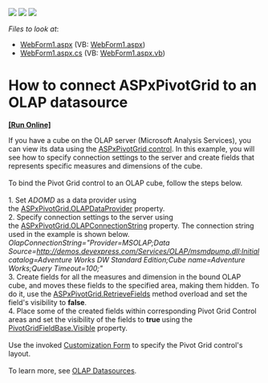 <!-- default badges list -->
![](https://img.shields.io/endpoint?url=https://codecentral.devexpress.com/api/v1/VersionRange/128577251/15.2.5%2B)
[![](https://img.shields.io/badge/Open_in_DevExpress_Support_Center-FF7200?style=flat-square&logo=DevExpress&logoColor=white)](https://supportcenter.devexpress.com/ticket/details/T344653)
[![](https://img.shields.io/badge/📖_How_to_use_DevExpress_Examples-e9f6fc?style=flat-square)](https://docs.devexpress.com/GeneralInformation/403183)
<!-- default badges end -->
<!-- default file list -->
*Files to look at*:

* [WebForm1.aspx](./CS/ASPxOlapRetrieveFieldsExample/WebForm1.aspx) (VB: [WebForm1.aspx](./VB/ASPxOlapRetrieveFieldsExample/WebForm1.aspx))
* [WebForm1.aspx.cs](./CS/ASPxOlapRetrieveFieldsExample/WebForm1.aspx.cs) (VB: [WebForm1.aspx.vb](./VB/ASPxOlapRetrieveFieldsExample/WebForm1.aspx.vb))
<!-- default file list end -->
# How to connect ASPxPivotGrid to an OLAP datasource
<!-- run online -->
**[[Run Online]](https://codecentral.devexpress.com/t344653/)**
<!-- run online end -->


If you have a cube on the OLAP server (Microsoft Analysis Services), you can view its data using the <a href="https://documentation.devexpress.com/AspNet/CustomDocument5830.aspx">ASPxPivotGrid control</a>. In this example, you will see how to specify connection settings to the server and create fields that represents specific measures and dimensions of the cube.<br><br>To bind the Pivot Grid control to an OLAP cube, follow the steps below.<br><br>1. Set <em>ADOMD</em> as a data provider using the <a href="https://documentation.devexpress.com/#AspNet/DevExpressWebASPxPivotGridASPxPivotGrid_OLAPDataProvidertopic">ASPxPivotGrid.OLAPDataProvider</a> property.<br>2. Specify connection settings to the server using the <a href="https://documentation.devexpress.com/#AspNet/DevExpressWebASPxPivotGridASPxPivotGrid_OLAPConnectionStringtopic">ASPxPivotGrid.OLAPConnectionString</a> property. The connection string used in the example is shown below.<br><em>OlapConnectionString="Provider=MSOLAP;Data Source=<a href="http://demos.devexpress.com/Services/OLAP/msmdpump.dll;Initial">http://demos.devexpress.com/Services/OLAP/msmdpump.dll;Initial</a> catalog=Adventure Works DW Standard Edition;Cube name=Adventure Works;Query Timeout=100;"</em><br>3. Create fields for all the measures and dimension in the bound OLAP cube, and moves these fields to the specified area, making them hidden. To do it, use the <a href="https://documentation.devexpress.com/#AspNet/DevExpressWebASPxPivotGridASPxPivotGrid_RetrieveFieldstopic(w5D4CA)">ASPxPivotGrid.RetrieveFields</a> method overload and set the field's visibility to <strong>false</strong>.<br>4. Place some of the created fields within corresponding Pivot Grid Control areas and set the visibility of the fields to <strong>true </strong>using the <a href="https://documentation.devexpress.com/#CoreLibraries/DevExpressXtraPivotGridPivotGridFieldBase_Visibletopic">PivotGridFieldBase.Visible</a> property.<br><br>Use the invoked <a href="https://documentation.devexpress.com/#AspNet/CustomDocument7265">Customization Form</a> to specify the Pivot Grid control's layout.<br><br>To learn more, see <a href="https://documentation.devexpress.com/#AspNet/CustomDocument11779">OLAP Datasources</a>.

<br/>


